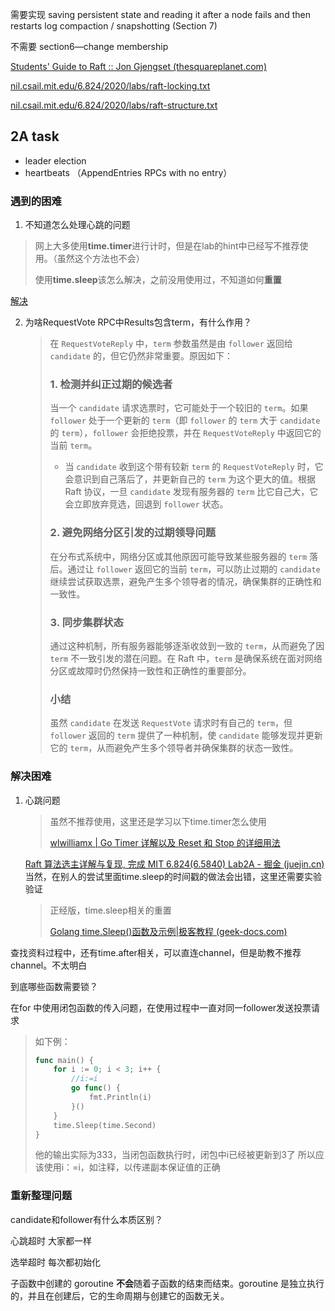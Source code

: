 需要实现
saving persistent state and reading it after a node fails and then restarts
log compaction / snapshotting (Section 7)

不需要
section6—change membership

[Students' Guide to Raft :: Jon Gjengset (thesquareplanet.com)](https://thesquareplanet.com/blog/students-guide-to-raft/)

[nil.csail.mit.edu/6.824/2020/labs/raft-locking.txt](http://nil.csail.mit.edu/6.824/2020/labs/raft-locking.txt)

[nil.csail.mit.edu/6.824/2020/labs/raft-structure.txt](http://nil.csail.mit.edu/6.824/2020/labs/raft-structure.txt)



## 2A task

- leader election
- heartbeats （AppendEntries RPCs with no entry）



### 遇到的困难

1. 不知道怎么处理心跳的问题

> 网上大多使用**time.timer**进行计时，但是在lab的hint中已经写不推荐使用。（虽然这个方法也不会）
>
> 使用**time.sleep**该怎么解决，之前没用使用过，不知道如何**重置**

<a href="#心跳问题">解决</a>

2. 为啥RequestVote RPC中Results包含term，有什么作用？

   > 在 `RequestVoteReply` 中，`term` 参数虽然是由 `follower` 返回给 `candidate` 的，但它仍然非常重要。原因如下：
   >
   > ### 1. **检测并纠正过期的候选者**
   >
   > 当一个 `candidate` 请求选票时，它可能处于一个较旧的 `term`。如果 `follower` 处于一个更新的 `term`（即 `follower` 的 `term` 大于 `candidate` 的 `term`），`follower` 会拒绝投票，并在 `RequestVoteReply` 中返回它的当前 `term`。
   >
   > - 当 `candidate` 收到这个带有较新 `term` 的 `RequestVoteReply` 时，它会意识到自己落后了，并更新自己的 `term` 为这个更大的值。根据 Raft 协议，一旦 `candidate` 发现有服务器的 `term` 比它自己大，它会立即放弃竞选，回退到 `follower` 状态。
   >
   > ### 2. **避免网络分区引发的过期领导问题**
   > 在分布式系统中，网络分区或其他原因可能导致某些服务器的 `term` 落后。通过让 `follower` 返回它的当前 `term`，可以防止过期的 `candidate` 继续尝试获取选票，避免产生多个领导者的情况，确保集群的正确性和一致性。
   >
   > ### 3. **同步集群状态**
   > 通过这种机制，所有服务器能够逐渐收敛到一致的 `term`，从而避免了因 `term` 不一致引发的潜在问题。在 Raft 中，`term` 是确保系统在面对网络分区或故障时仍然保持一致性和正确性的重要部分。
   >
   > ### 小结
   > 虽然 `candidate` 在发送 `RequestVote` 请求时有自己的 `term`，但 `follower` 返回的 `term` 提供了一种机制，使 `candidate` 能够发现并更新它的 `term`，从而避免产生多个领导者并确保集群的状态一致性。

### 解决困难

1. 心跳问题<a id="心跳问题"></a>

   > 虽然不推荐使用，这里还是学习以下time.timer怎么使用
   >
   > [wlwilliamx | Go Timer 详解以及 Reset 和 Stop 的详细用法](https://wlwilliamx.github.io/posts/go-timer-详解以及-reset-和-stop-的详细用法#reset-重置-timer)

   [Raft 算法选主详解与复现, 完成 MIT 6.824(6.5840) Lab2A - 掘金 (juejin.cn)](https://juejin.cn/post/7286133122211037244#heading-21)当然，在别人的尝试里面time.sleep的时间戳的做法会出错，这里还需要实验验证

   > 正经版，time.sleep相关的重置
   >
   > [Golang time.Sleep()函数及示例|极客教程 (geek-docs.com)](https://geek-docs.com/go-tutorials/go-examples/g_time-sleep-function-in-golang-with-examples.html)

查找资料过程中，还有time.after相关，可以直连channel，但是助教不推荐channel。不太明白



到底哪些函数需要锁？



在for 中使用闭包函数的传入问题，在使用过程中一直对同一follower发送投票请求

> 如下例：
> ```go
> func main() {
>     for i := 0; i < 3; i++ {
>         //i:=i
>         go func() {
>             fmt.Println(i)
>         }()
>     }
>     time.Sleep(time.Second)
> }
> 
> ```
>
> 他的输出实际为333，当闭包函数执行时，闭包中i已经被更新到3了
> 所以应该使用i：=i，如注释，以传递副本保证值的正确



### 重新整理问题

candidate和follower有什么本质区别？

心跳超时
大家都一样



 选举超时 
每次都初始化



子函数中创建的 goroutine **不会**随着子函数的结束而结束。goroutine 是独立执行的，并且在创建后，它的生命周期与创建它的函数无关。

